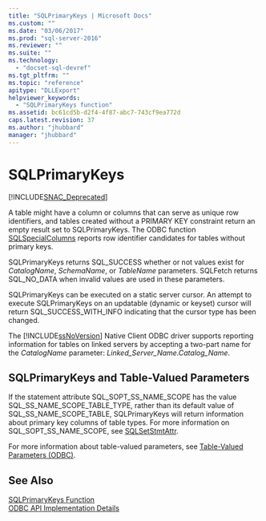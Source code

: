 ```yaml
---
title: "SQLPrimaryKeys | Microsoft Docs"
ms.custom: ""
ms.date: "03/06/2017"
ms.prod: "sql-server-2016"
ms.reviewer: ""
ms.suite: ""
ms.technology: 
  - "docset-sql-devref"
ms.tgt_pltfrm: ""
ms.topic: "reference"
apitype: "DLLExport"
helpviewer_keywords: 
  - "SQLPrimaryKeys function"
ms.assetid: bc61cd5b-d2f4-4f87-abc7-743cf9ea772d
caps.latest.revision: 37
ms.author: "jhubbard"
manager: "jhubbard"
---
```

# SQLPrimaryKeys
[!INCLUDE[SNAC_Deprecated](../../relational-databases/extended-stored-procedures-reference/includes/snac-deprecated.md)]

  A table might have a column or columns that can serve as unique row identifiers, and tables created without a PRIMARY KEY constraint return an empty result set to SQLPrimaryKeys. The ODBC function [SQLSpecialColumns](../../relational-databases/extended-stored-procedures-reference/sqlspecialcolumns.md) reports row identifier candidates for tables without primary keys.  
  
 SQLPrimaryKeys returns SQL_SUCCESS whether or not values exist for *CatalogName*, *SchemaName*, or *TableName* parameters. SQLFetch returns SQL_NO_DATA when invalid values are used in these parameters.  
  
 SQLPrimaryKeys can be executed on a static server cursor. An attempt to execute SQLPrimaryKeys on an updatable (dynamic or keyset) cursor will return SQL_SUCCESS_WITH_INFO indicating that the cursor type has been changed.  
  
 The [!INCLUDE[ssNoVersion](../../advanced-analytics/r-services/includes/ssnoversion-md.md)] Native Client ODBC driver supports reporting information for tables on linked servers by accepting a two-part name for the *CatalogName* parameter: *Linked_Server_Name.Catalog_Name*.  
  
## SQLPrimaryKeys and Table-Valued Parameters  
 If the statement attribute SQL_SOPT_SS_NAME_SCOPE has the value SQL_SS_NAME_SCOPE_TABLE_TYPE, rather than its default value of SQL_SS_NAME_SCOPE_TABLE, SQLPrimaryKeys will return information about primary key columns of table types. For more information on SQL_SOPT_SS_NAME_SCOPE, see [SQLSetStmtAttr](../../relational-databases/extended-stored-procedures-reference/sqlsetstmtattr.md).  
  
 For more information about table-valued parameters, see [Table-Valued Parameters &#40;ODBC&#41;](../../relational-databases/native-client-odbc-table-valued-parameters/table-valued-parameters-odbc.md).  
  
## See Also  
 [SQLPrimaryKeys Function](http://go.microsoft.com/fwlink/?LinkId=59361)   
 [ODBC API Implementation Details](../../relational-databases/extended-stored-procedures-reference/odbc-api-implementation-details.md)  
  
  